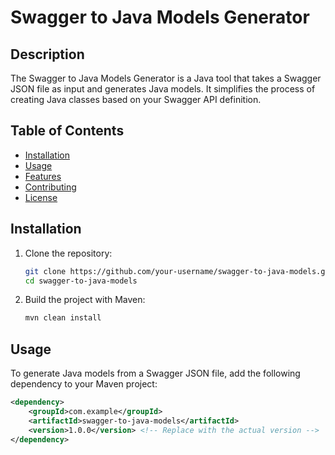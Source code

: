 # Swagger to Java Models Generator

## Description

The Swagger to Java Models Generator is a Java tool that takes a Swagger JSON file as input and generates Java models. 
It simplifies the process of creating Java classes based on your Swagger API definition.

## Table of Contents

- [Installation](#installation)
- [Usage](#usage)
- [Features](#features)
- [Contributing](#contributing)
- [License](#license)

## Installation

1. Clone the repository:

    ```bash
    git clone https://github.com/your-username/swagger-to-java-models.git
    cd swagger-to-java-models
    ```

2. Build the project with Maven:

    ```bash
    mvn clean install
    ```

## Usage

To generate Java models from a Swagger JSON file, add the following dependency to your Maven project:

```xml
<dependency>
    <groupId>com.example</groupId>
    <artifactId>swagger-to-java-models</artifactId>
    <version>1.0.0</version> <!-- Replace with the actual version -->
</dependency>

